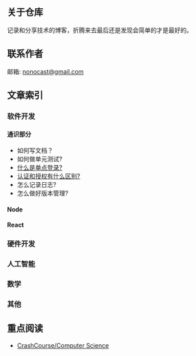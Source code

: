 ## 关于仓库

记录和分享技术的博客，折腾来去最后还是发现会简单的才是最好的。

## 联系作者

邮箱: nonocast@gmail.com

## 文章索引

### 软件开发

#### 通识部分
- 如何写文档？
- 如何做单元测试?
- [什么是单点登录?](https://github.com/nonocast/me/issues/2)
- [认证和授权有什么区别?](https://github.com/nonocast/me/issues/3)
- 怎么记录日志?
- 怎么做好版本管理?

#### Node

#### React

### 硬件开发

### 人工智能

### 数学

### 其他


## 重点阅读

- [CrashCourse/Computer Science](https://www.bilibili.com/video/av21376839)

